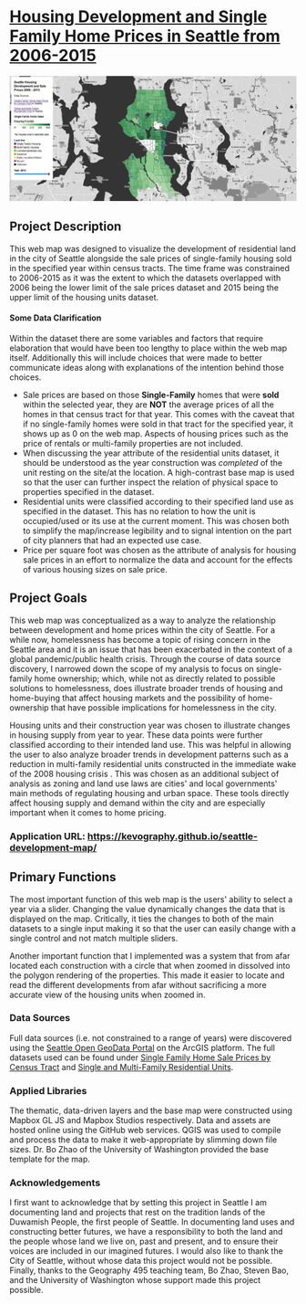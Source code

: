 # [Housing Development and Single Family Home Prices in Seattle from 2006-2015](https://kevography.github.io/seattle-development-map/)
![Map of Seattle's housing development and single family home sale prices](img/devmap-img1.jpg)
## Project Description

This web map was designed to visualize the development of residential land in the city of Seattle alongside the sale prices of single-family housing sold in the specified year within census tracts. The time frame was constrained to 2006-2015 as it was the extent to which the datasets overlapped with 2006 being the lower limit of the sale prices dataset and 2015 being the upper limit of the housing units dataset.

#### Some Data Clarification

Within the dataset there are some variables and factors that require elaboration that would have been too lengthy to place within the web map itself. Additionally this will include choices that were made to better communicate ideas along with explanations of the intention behind those choices.
- Sale prices are based on those **Single-Family** homes that were **sold** within the selected year, they are **NOT** the average prices of all the homes in that census tract for that year. This comes with the caveat that if no single-family homes were sold in that tract for the specified year, it shows up as 0 on the web map. Aspects of housing prices such as the price of rentals or multi-family properties are not included.
- When discussing the year attribute of the residential units dataset, it should be understood as the year construction was *completed* of the unit resting on the site/at the location. A high-contrast base map is used so that the user can further inspect the relation of physical space to properties specified in the dataset.
- Residential units were classified according to their specified land use as specified in the dataset. This has no relation to how the unit is occupied/used or its use at the current moment. This was chosen both to simplify the map/increase legibility and to signal intention on the part of city planners that had an expected use case.
- Price per square foot was chosen as the attribute of analysis for housing sale prices in an effort to normalize the data and account for the effects of various housing sizes on sale price.

## Project Goals

This web map was conceptualized as a way to analyze the relationship between development and home prices within the city of Seattle. For a while now, homelessness has become a topic of rising concern in the Seattle area and it is an issue that has been exacerbated in the context of a global pandemic/public health crisis. Through the course of data source discovery, I narrowed down the scope of my analysis to focus on single-family home ownership; which, while not as directly related to possible solutions to homelessness, does illustrate broader trends of housing and home-buying that affect housing markets and the possibility of home-ownership that have possible implications for homelessness in the city.

Housing units and their construction year was chosen to illustrate changes in housing supply from year to year. These data points were further classified according to their intended land use. This was helpful in allowing the user to also analyze broader trends in development patterns such as a reduction in multi-family residential units constructed in the immediate wake of the 2008 housing crisis . This was chosen as an additional subject of analysis as zoning and land use laws are cities' and local governments' main methods of regulating housing and urban space. These tools directly affect housing supply and demand within the city and are especially important when it comes to home pricing.

### Application URL: https://kevography.github.io/seattle-development-map/

## Primary Functions

The most important function of this web map is the users' ability to select a year via a slider. Changing the value dynamically changes the data that is displayed on the map. Critically, it ties the changes to both of the main datasets to a single input making it so that the user can easily change with a single control and not match multiple sliders.

Another important function that I implemented was a system that from afar located each construction with a circle that when zoomed in dissolved into the polygon rendering of the properties. This made it easier to locate and read the different developments from afar without sacrificing a more accurate view of the housing units when zoomed in.

### Data Sources

Full data sources (i.e. not constrained to a range of years) were discovered using the [Seattle Open GeoData Portal](https://data-seattlecitygis.opendata.arcgis.com/) on the ArcGIS platform. The full datasets used can be found under [Single Family Home Sale Prices by Census Tract](https://data-seattlecitygis.opendata.arcgis.com/datasets/SeattleCityGIS::single-family-home-sale-prices-by-census-tract) and [Single and Multi-Family Residential Units](https://data-seattlecitygis.opendata.arcgis.com/datasets/single-and-multi-family-residential).

### Applied Libraries

The thematic, data-driven layers and the base map were constructed using Mapbox GL JS and Mapbox Studios respectively. Data and assets are hosted online using the GitHub web services. QGIS was used to compile and process the data to make it web-appropriate by slimming down file sizes. Dr. Bo Zhao of the University of Washington provided the base template for the map.

### Acknowledgements

I first want to acknowledge that by setting this project in Seattle I am documenting land and projects that rest on the tradition lands of the Duwamish People, the first people of Seattle. In documenting land uses and constructing better futures, we have a responsibility to both the land and the people whose land we live on, past and present, and to ensure their voices are included in our imagined futures. I would also like to thank the City of Seattle, without whose data this project would not be possible. Finally, thanks to the Geography 495 teaching team, Bo Zhao, Steven Bao, and the University of Washington whose support made this project possible.
